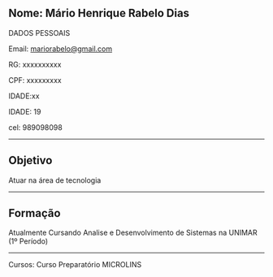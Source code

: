 
Nome: Mário Henrique Rabelo Dias
---
DADOS PESSOAIS

Email: mariorabelo@gmail.com

RG: xxxxxxxxxx

CPF: xxxxxxxxx

IDADE:xx

IDADE: 19

cel: 989098098

---

Objetivo
---
Atuar na área de tecnologia

---
Formação
---
Atualmente Cursando Analise e Desenvolvimento de Sistemas na UNIMAR (1º Período)

---
Cursos: Curso Preparatório MICROLINS

